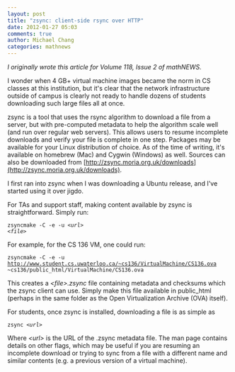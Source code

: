 ```yaml
---
layout: post
title: "zsync: client-side rsync over HTTP"
date: 2012-01-27 05:03
comments: true
author: Michael Chang
categories: mathnews
---
```


 _I originally wrote this article for Volume 118, Issue 2 of mathNEWS._
 
I wonder when 4 GB+ virtual machine images became the norm in CS classes at this institution, but it's clear that the network infrastructure outside of campus is clearly not ready to handle dozens of students downloading such large files all at once.

zsync is a tool that uses the rsync algorithm to download a file from a server, but with pre-computed metadata to help the algorithm scale well (and run over regular web servers). This allows users to resume incomplete downloads and verify your file is complete in one step. Packages may be available for your Linux distribution of choice. As of the time of writing, it's available on homebrew (Mac) and Cygwin (Windows) as well. Sources can also be downloaded from [http://zsync.moria.org.uk/downloads](http://zsync.moria.org.uk/downloads).

I first ran into zsync when I was downloading a Ubuntu release, and I've started using it over jigdo.

For TAs and support staff, making content available by zsync is straightforward. Simply run:

<code>zsyncmake -C -e -u <em>&lt;url&gt;</em> <em>&lt;file&gt;</em></code>

For example, for the CS 136 VM, one could run:

<code>zsyncmake -C -e -u http://www.student.cs.uwaterloo.ca/~cs136/VirtualMachine/CS136.ova ~cs136/public_html/VirtualMachine/CS136.ova</code>

This creates a <em>&lt;file&gt;.zsync</em> file containing metadata and checksums which the zsync client can use. Simply make this file available in public_html (perhaps in the same folder as the Open Virtualization Archive (OVA) itself).

For students, once zsync is installed, downloading a file is as simple as

<code>zsync <em>&lt;url&gt;</em></code>

Where <em>&lt;url&gt;</em> is the URL of the .zsync metadata file. The man page contains details on other flags, which may be useful if you are resuming an incomplete download or trying to sync from a file with a different name and similar contents (e.g. a previous version of a virtual machine).

